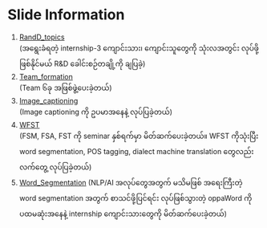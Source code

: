 # Slide Information  

1. [RandD_topics](https://github.com/ye-kyaw-thu/LU_Lab_Intern3_2025/tree/main/slides/1.RandD_topics)  
   (အရွေးခံရတဲ့ internship-3 ကျောင်းသား၊ ကျောင်းသူတွေကို သုံးလအတွင်း လုပ်ဖို့ ဖြစ်နိုင်မယ် R&D ခေါင်းစဉ်တချို့ကို ချပြခဲ့)  
2. [Team_formation](https://github.com/ye-kyaw-thu/LU_Lab_Intern3_2025/tree/main/slides/2.Team_Formation)  
   (Team ၆ခု အဖြစ်ဖွဲ့ပေးခဲ့တယ်)  
3. [Image_captioning](https://github.com/ye-kyaw-thu/LU_Lab_Intern3_2025/tree/main/slides/3.Image_captioning)  
   (Image captioning ကို ဥပမာအနေနဲ့ လုပ်ပြခဲ့တယ်)   
4. [WFST](https://github.com/ye-kyaw-thu/LU_Lab_Intern3_2025/tree/main/slides/4.WFST)  
   (FSM, FSA, FST ကို seminar နှစ်ရက်မှာ မိတ်ဆက်ပေးခဲ့တယ်။ WFST ကိုသုံးပြီး word segmentation, POS tagging, dialect machine translation တွေလည်း လက်တွေ့ လုပ်ပြခဲ့တယ်)  
5. [Word_Segmentation](https://github.com/ye-kyaw-thu/LU_Lab_Intern3_2025/tree/main/slides/5.Word_Segmentation)
   (NLP/AI အလုပ်တွေအတွက် မသိမဖြစ် အရေးကြီးတဲ့ word segmentation အတွက် စာသင်ဖို့ပြင်ရင်း လုပ်ဖြစ်သွားတဲ့ oppaWord ကို ပထမဆုံးအနေနဲ့ internship ကျောင်းသားတွေကို မိတ်ဆက်ပေးခဲ့တယ်)  
